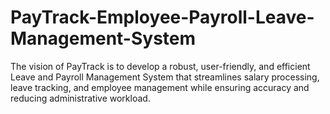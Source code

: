 # PayTrack-Employee-Payroll-Leave-Management-System
The vision of PayTrack is to develop a robust, user-friendly, and efficient Leave and Payroll Management  System that streamlines salary processing, leave tracking, and employee management while ensuring  accuracy and reducing administrative workload.
